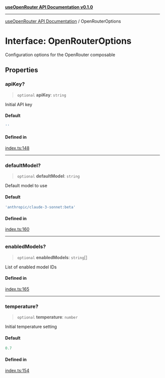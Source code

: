 [**useOpenRouter API Documentation v0.1.0**](../README.md)

***

[useOpenRouter API Documentation](../README.md) / OpenRouterOptions

# Interface: OpenRouterOptions

Configuration options for the OpenRouter composable

## Properties

### apiKey?

> `optional` **apiKey**: `string`

Initial API key

#### Default

```ts
''
```

#### Defined in

[index.ts:148](https://github.com/ejfox/vue-use-openrouter/blob/e3bdbf97dbd72ec6c31741ce2bd3ff73ff7034d6/src/index.ts#L148)

***

### defaultModel?

> `optional` **defaultModel**: `string`

Default model to use

#### Default

```ts
'anthropic/claude-3-sonnet:beta'
```

#### Defined in

[index.ts:160](https://github.com/ejfox/vue-use-openrouter/blob/e3bdbf97dbd72ec6c31741ce2bd3ff73ff7034d6/src/index.ts#L160)

***

### enabledModels?

> `optional` **enabledModels**: `string`[]

List of enabled model IDs

#### Defined in

[index.ts:165](https://github.com/ejfox/vue-use-openrouter/blob/e3bdbf97dbd72ec6c31741ce2bd3ff73ff7034d6/src/index.ts#L165)

***

### temperature?

> `optional` **temperature**: `number`

Initial temperature setting

#### Default

```ts
0.7
```

#### Defined in

[index.ts:154](https://github.com/ejfox/vue-use-openrouter/blob/e3bdbf97dbd72ec6c31741ce2bd3ff73ff7034d6/src/index.ts#L154)

